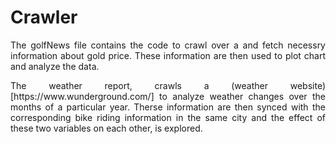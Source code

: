 # Crawler
<p align="justify">The golfNews file contains the code to crawl over a <a href=https://www.tgju.org/news/category/93964/%D8%A7%D8%AE%D8%A8%D8%A7%D8%B1-%D8%B7%D9%84%D8%A7-%D9%88-%D8%B3%DA%A9%D9%87/page/1 text=Persian News website> </a>and fetch necessry information about gold price. 
  These information are then used to plot chart and analyze the data.</p>

<p align="justify">The weather report, crawls a (weather website)[https://www.wunderground.com/] to analyze weather changes over the months of a particular year.
Therse information are then synced with the corresponding bike riding information in the same city and the effect of these two variables on each other, is explored.</p>
